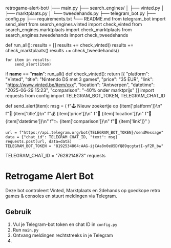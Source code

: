 retrogame-alert-bot/
├── main.py
├── search_engines/
│   ├── vinted.py
│   ├── marktplaats.py
│   └── tweedehands.py
├── telegram_bot.py
├── config.py
├── requirements.txt
└── README.md
from telegram_bot import send_alert
from search_engines.vinted import check_vinted
from search_engines.marktplaats import check_marktplaats
from search_engines.tweedehands import check_tweedehands

def run_all():
    results = []
    results += check_vinted()
    results += check_marktplaats()
    results += check_tweedehands()

    for item in results:
        send_alert(item)

if __name__ == "__main__":
    run_all()
   def check_vinted():
    return [{
        "platform": "Vinted",
        "title": "Nintendo DS met 3 games",
        "price": "35 EUR",
        "link": "https://www.vinted.be/item/xxx",
        "location": "Antwerpen",
        "datetime": "2025-06-29 15:23",
        "comparison": "-40% onder marktprijs"
    }]
    import requests
from config import TELEGRAM_BOT_TOKEN, TELEGRAM_CHAT_ID

def send_alert(item):
    msg = (
        f"🕹️ Nieuw zoekertje op {item['platform']}\n"
        f"📌 {item['title']}\n"
        f"💰 {item['price']}\n"
        f"📍 {item['location']}\n"
        f"📆 {item['datetime']}\n"
        f"📉 {item['comparison']}\n"
        f"🔗 {item['link']}"
    )

    url = f"https://api.telegram.org/bot{TELEGRAM_BOT_TOKEN}/sendMessage"
    data = {"chat_id": TELEGRAM_CHAT_ID, "text": msg}
    requests.post(url, data=data)
    TELEGRAM_BOT_TOKEN = "8192534864:AAG-ijCAa8n0eU5DYQ89qcgtatI-yF2R_bw"
TELEGRAM_CHAT_ID = "7628214873"
requests
# Retrogame Alert Bot

Deze bot controleert Vinted, Marktplaats en 2dehands op goedkope retro games & consoles en stuurt meldingen via Telegram.

## Gebruik

1. Vul je Telegram-bot token en chat ID in `config.py`
2. Run `main.py`
3. Ontvang meldingen rechtstreeks in je Telegram
4. 
